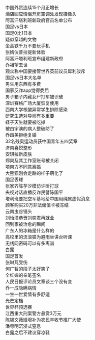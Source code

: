 中国外贸连续15个月正增长  
酒店回应情侣开房空调处发现摄像头  
阿富汗塔利班新政府官员名单公布  
国足vs日本  
国足0比1日本  
疑似穿越的文物  
坐高铁千万不要玩手机  
张婧仪普拉提新体验  
阿富汗塔利班宣布组建新政府  
乔祖望去世  
观众称中国要接管世界英前议员犀利驳斥  
国足vs日本大名单  
男生用东西有多费  
国家反诈app觉得委屈  
男子箱子内藏女尸打车被识破  
深圳赛格广场大厦恢复使用  
西南大学核酸异常学生排除感染  
研究生选对导师有多重要  
蛏子天生就要被吃掉  
被白宇演的病人整破防了  
乔四美拒绝复婚  
32名残奥运动员获中国青年五四奖章  
济南喜悦整形  
安琪拉新皮肤  
郑爽及其工作室账号被关闭  
项南方不同意离婚  
大熊猫刚会走路的样子萌化了  
国足丢球  
张家齐陈芋汐模仿许昕打球  
央视对话直播反诈民警陈国平  
塔利班要把空军基地给中国用纯属虚假消息  
顾客购买20万非法储值卡被冻结  
云南虫谷镜头  
刘怡潼恭贺刘奕君再就业  
回到家被治愈的瞬间  
广东人的冰箱是什么样的  
高校里的流浪猫为避雨坐讲台听课  
无线网密码可以有多离谱  
白露  
国足首发  
张琳芃受伤  
何广智的段子太好笑了  
全红婵的亲笔签名  
人民日报评论员文章谈三个没有变  
乔一成隐瞒病情  
一生一世爱情有多舒适  
光芒定档  
世界杯预选赛  
江西重大刑案警方悬赏3万元  
陈锡文薇娅增补为农民丰收节推广大使  
潘粤明沉浸式窒息  
白露之后不建议穿凉鞋  
